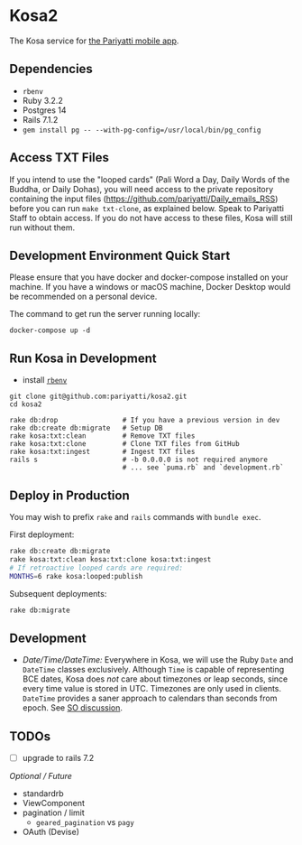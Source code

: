 # Kosa2

The Kosa service for [the Pariyatti mobile app](https://pariyatti.app).

## Dependencies

* `rbenv`
* Ruby 3.2.2
* Postgres 14
* Rails 7.1.2
* `gem install pg -- --with-pg-config=/usr/local/bin/pg_config`

## Access TXT Files

If you intend to use the "looped cards" (Pali Word a Day, Daily Words
of the Buddha, or Daily Dohas), you will need access to the private
repository containing the input files (<https://github.com/pariyatti/Daily_emails_RSS>)
before you can run `make txt-clone`, as explained below. Speak to Pariyatti Staff to
obtain access. If you do not have access to these files, Kosa will still run
without them.

## Development Environment Quick Start

Please ensure that you have docker and docker-compose installed on your machine. If you have a windows or macOS machine, Docker Desktop would be recommended on a personal device.

The command to get run the server running locally:

`docker-compose up -d`

## Run Kosa in Development

* install [`rbenv`](https://github.com/rbenv/rbenv)

```shell
git clone git@github.com:pariyatti/kosa2.git
cd kosa2

rake db:drop                # If you have a previous version in dev
rake db:create db:migrate   # Setup DB
rake kosa:txt:clean         # Remove TXT files
rake kosa:txt:clone         # Clone TXT files from GitHub
rake kosa:txt:ingest        # Ingest TXT files
rails s                     # -b 0.0.0.0 is not required anymore
                            # ... see `puma.rb` and `development.rb`
```

## Deploy in Production

You may wish to prefix `rake` and `rails` commands with `bundle exec`.

First deployment:

```sh 
rake db:create db:migrate
rake kosa:txt:clean kosa:txt:clone kosa:txt:ingest
# If retroactive looped cards are required:
MONTHS=6 rake kosa:looped:publish
```

Subsequent deployments:

```sh 
rake db:migrate
```

## Development

* *Date/Time/DateTime:* Everywhere in Kosa, we will use the Ruby `Date` and `DateTime` classes exclusively.
  Although `Time` is capable of representing BCE dates, Kosa does _not_ care about timezones or leap seconds,
  since every time value is stored in UTC. Timezones are only used in clients. 
  `DateTime` provides a saner approach to calendars than seconds from epoch.
  See [SO discussion](https://stackoverflow.com/questions/1261329/difference-between-datetime-and-time-in-ruby).

## TODOs

* [ ] upgrade to rails 7.2

*Optional / Future*

* standardrb
* ViewComponent
* pagination / limit
    * `geared_pagination` vs `pagy` 
* OAuth (Devise)
